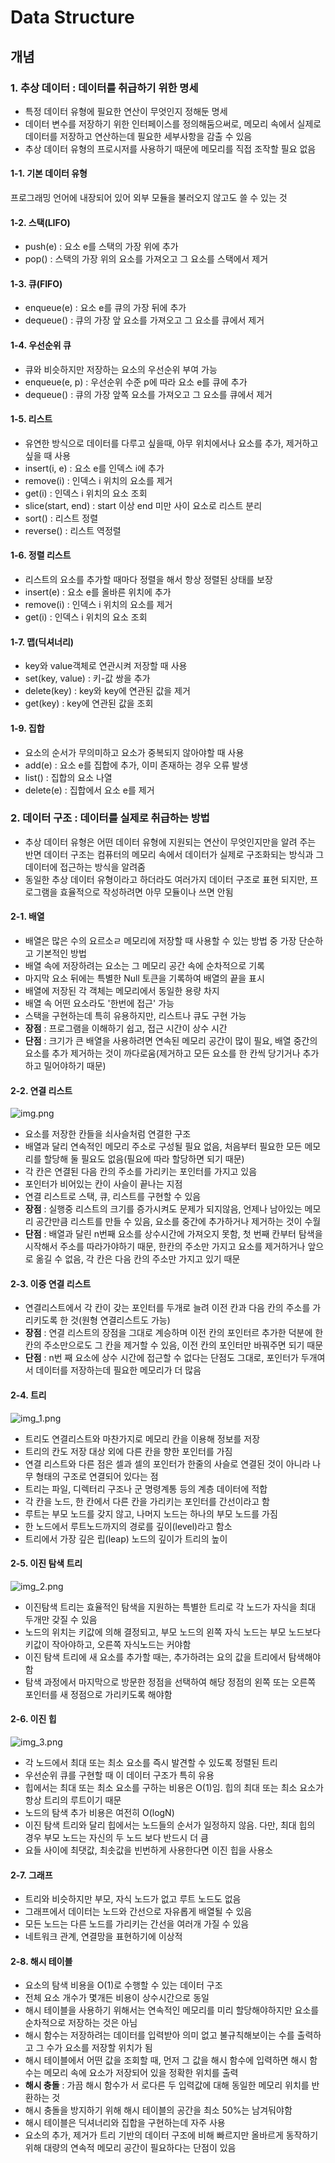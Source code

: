 # Data Structure

## 개념

### 1. 추상 데이터 : 데이터를 취급하기 위한 명세
- 특정 데이터 유형에 필요한 연산이 무엇인지 정해둔 명세
- 데이터 변수를 저장하기 위한 인터페이스를 정의해둠으써로, 메모리 속에서 실제로 데이터를 저장하고 연산하는데 필요한 세부사항을 감출 수 있음
- 추상 데이터 유형의 프로시저를 사용하기 때문에 메모리를 직접 조작할 필요 없음
#### 1-1. 기본 데이터 유형
프로그래밍 언어에 내장되어 있어 외부 모듈을 불러오지 않고도 쓸 수 있는 것

#### 1-2. 스택(LIFO)
- push(e) : 요소 e를 스택의 가장 위에 추가
- pop() : 스택의 가장 위의 요소를 가져오고 그 요소를 스택에서 제거

#### 1-3. 큐(FIFO)
- enqueue(e) : 요소 e를 큐의 가장 뒤에 추가
- dequeue() : 큐의 가장 앞 요소를 가져오고 그 요소를 큐에서 제거

#### 1-4. 우선순위 큐
- 큐와 비슷하지만 저장하는 요소의 우선순위 부여 가능
- enqueue(e, p) : 우선순위 수준 p에 따라 요소 e를 큐에 추가
- dequeue() : 큐의 가장 앞쪽 요소를 가져오고 그 요소를 큐에서 제거 

#### 1-5. 리스트
- 유연한 방식으로 데이터를 다루고 싶을때, 아무 위치에서나 요소를 추가, 제거하고 싶을 때 사용
- insert(i, e) : 요소 e를 인덱스 i에 추가
- remove(i) : 인덱스 i 위치의 요소를 제거
- get(i) : 인덱스 i 위치의 요소 조회
- slice(start, end) : start 이상 end 미만 사이 요소로 리스트 분리
- sort() : 리스트 정렬
- reverse() : 리스트 역정렬

#### 1-6. 정렬 리스트
- 리스트의 요소를 추가할 때마다 정렬을 해서 항상 정렬된 상태를 보장
- insert(e) : 요소 e를 올바른 위치에 추가
- remove(i) : 인덱스 i 위치의 요소를 제거
- get(i) : 인덱스 i 위치의 요소 조회

#### 1-7. 맵(딕셔너리)
- key와 value객체로 연관시켜 저장할 때 사용
- set(key, value) : 키-값 쌍을 추가
- delete(key) : key와 key에 연관된 값을 제거
- get(key) : key에 연관된 값을 조회

#### 1-9. 집합
- 요소의 순서가 무의미하고 요소가 중복되지 않아야할 때 사용
- add(e) : 요소 e를 집합에 추가, 이미 존재하는 경우 오류 발생
- list() : 집합의 요소 나열
- delete(e) : 집합에서 요소 e를 제거

### 2. 데이터 구조 : 데이터를 실제로 취급하는 방법
- 추상 데이터 유형은 어떤 데이터 유형에 지원되는 연산이 무엇인지만을 알려 주는 반면 데이터 구조는 컴퓨터의 메모리 속에서 데이터가 실제로 구조화되는 방식과 그 데이터에 접근하는 방식을 알려줌
- 동일한 추상 데이터 유형이라고 하더라도 여러가지 데이터 구조로 표현 되지만, 프로그램을 효율적으로 작성하려면 아무 모듈이나 쓰면 안됨

#### 2-1. 배열
- 배열은 많은 수의 요르소ㄹ 메모리에 저장할 때 사용할 수 있는 방법 중 가장 단순하고 기본적인 방법
- 배열 속에 저장하려는 요소는 그 메모리 공간 속에 순차적으로 기록
- 마지막 요소 뒤에는 특별한 Null 토큰을 기록하여 배열의 끝을 표시
- 배열에 저장된 각 객체는 메모리에서 동일한 용량 차지
- 배열 속 어떤 요소라도 '한번에 접근' 가능
- 스택을 구현하는데 특히 유용하지만, 리스트나 큐도 구현 가능
- **장점** : 프로그램을 이해하기 쉽고, 접근 시간이 상수 시간
- **단점** : 크기가 큰 배열을 사용하려면 연속된 메모리 공간이 많이 필요, 배열 중간의 요소를 추가 제거하는 것이 까다로움(제거하고 모든 요소를 한 칸씩 당기거나 추가하고 밀어야하기 때문)

#### 2-2. 연결 리스트
![img.png](../img/img.png)
- 요소를 저장한 칸들을 쇠사슬처럼 연결한 구조
- 배열과 달리 연속적인 메모리 주소로 구성될 필요 없음, 처음부터 필요한 모든 메모리를 할당해 둘 필요도 없음(필요에 따라 할당하면 되기 때문)
- 각 칸은 연결된 다음 칸의 주소를 가리키는 포인터를 가지고 있음
- 포인터가 비어있는 칸이 사슬이 끝나는 지점
- 연결 리스트로 스택, 큐, 리스트를 구현할 수 있음
- **장점** : 실행중 리스트의 크기를 증가시켜도 문제가 되지않음, 언제나 남아있는 메모리 공간만큼 리스트를 만들 수 있음, 요소를 중간에 추가하거나 제거하는 것이 수월
- **단점** : 배열과 달린 n번째 요소를 상수시간에 가져오지 못함, 첫 번째 칸부터 탐색을 시작해서 주소를 따라가야하기 때문, 한칸의 주소만 가지고 요소를 제거하거나 앞으로 옮길 수 없음, 각 칸은 다음 칸의 주소만 가지고 있기 때문

#### 2-3. 이중 연결 리스트
- 연결리스트에서 각 칸이 갖는 포인터를 두개로 늘려 이전 칸과 다음 칸의 주소를 가리키도록 한 것(원형 연결리스트도 가능)
- **장점** : 연결 리스트의 장점을 그대로 계승하며 이전 칸의 포인터르 추가한 덕분에 한칸의 주소만으로도 그 칸을 제거할 수 있음, 이전 칸의 포인터만 바꿔주면 되기 때문
- **단점** : n번 째 요소에 상수 시간에 접근할 수 없다는 단점도 그대로, 포인터가 두개여서 데이터를 저장하는데 필요한 메모리가 더 많음

#### 2-4. 트리
![img_1.png](../img/img_1.png)
- 트리도 연결리스트와 마찬가지로 메모리 칸을 이용해 정보를 저장
- 트리의 칸도 저장 대상 외에 다른 칸을 향한 포인터를 가짐
- 연결 리스트와 다른 점은 셀과 셀의 포인터가 한줄의 사슬로 연결된 것이 아니라 나무 형태의 구조로 연결되어 있다는 점
- 트리는 파일, 디렉터리 구조나 군 명령계통 등의 계층 데이터에 적합
- 각 칸을 노드, 한 칸에서 다른 칸을 가리키는 포인터를 간선이라고 함
- 루트는 부모 노드를 갖지 않고, 나머지 노드는 하나의 부모 노드를 가짐
- 한 노드에서 루트노드까지의 경로를 깊이(level)라고 함소
- 트리에서 가장 깊은 립(leap) 노드의 깊이가 트리의 높이

#### 2-5. 이진 탐색 트리
![img_2.png](../img/img_2.png)
- 이진탐색 트리는 효율적인 탐색을 지원하는 특별한 트리로 각 노드가 자식을 최대 두개만 갖질 수 있음
- 노드의 위치는 키값에 의해 결정되고, 부모 노드의 왼쪽 자식 노드는 부모 노드보다 키값이 작아야하고, 오른쪽 자식노드는 커야함
- 이진 탐색 트리에 새 요소를 추가할 때는, 추가하려는 요의 값을 트리에서 탐색해야함
- 탐색 과정에서 마지막으로 방문한 정점을 선택하여 해당 정점의 왼쪽 또는 오른쪽 포인터를 새 정점으로 가리키도록 해야함

#### 2-6. 이진 힙
![img_3.png](../img/img_3.png)
- 각 노드에서 최대 또는 최소 요소를 즉시 발견할 수 있도록 정렬된 트리
- 우선순위 큐를 구현할 때 이 데이터 구조가 특히 유용
- 힙에서는 최대 또는 최소 요소를 구하는 비용은 O(1)임. 힙의 최대 또는 최소 요소가 항상 트리의 루트이기 때문
- 노드의 탐색 추가 비용은 여전히 O(logN)
- 이진 탐색 트리와 달리 힙에서는 노드들의 순서가 일정하지 않음. 다만, 최대 힙의 경우 부모 노드는 자신의 두 노드 보다 반드시 더 큼
- 요들 사이에 최댓값, 최솟값을 빈번하게 사용한다면 이진 힙을 사용소

#### 2-7. 그래프
- 트리와 비슷하지만 부모, 자식 노드가 없고 루트 노드도 없음
- 그래프에서 데이터는 노드와 간선으로 자유롭게 배열될 수 있음
- 모든 노드는 다른 노드를 가리키는 간선을 여러개 가질 수 있음
- 네트워크 관계, 연결망을 표현하기에 이상적

#### 2-8. 해시 테이블
- 요소의 탐색 비용을 O(1)로 수행할 수 있는 데이터 구조
- 전체 요소 개수가 몇개든 비용이 상수시간으로 동일
- 해시 테이블을 사용하기 위해서는 연속적인 메모리를 미리 할당해야하지만 요소를 순차적으로 저장하는 것은 아님
- 해시 함수는 저장하려는 데이터를 입력받아 의미 없고 불규칙해보이는 수를 출력하고 그 수가 요소를 저장할 위치가 됨
- 해시 테이블에서 어떤 값을 조회할 때, 먼저 그 값을 해시 함수에 입력하면 해시 함수는 메모리 속에 요소가 저장되어 있을 정확한 위치를 출력
- **해시 충돌** : 가끔 해시 함수가 서 로다른 두 입력값에 대해 동일한 메모리 위치를 반환하는 것
- 해시 충돌을 방지하기 위해 해시 테이블의 공간을 최소 50%는 남겨둬야함
- 해시 테이블은 딕셔너리와 집합을 구현하는데 자주 사용
- 요소의 추가, 제거가 트리 기반의 데이터 구조에 비해 빠르지만 올바르게 동작하기 위해 대량의 연속적 메모리 공간이 필요하다는 단점이 있음